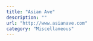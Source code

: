```yaml
---
title: "Asian Ave"
description: ""
url: "http://www.asianave.com"
category: "Miscellaneous"
---
```

